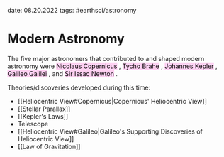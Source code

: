 date: 08.20.2022
tags: #earthsci/astronomy 
# Modern Astronomy
The five major astronomers that contributed to and shaped modern astronomy were <mark style="background: #FFB8EBA6;">Nicolaus Copernicus</mark> , <mark style="background: #FFB8EBA6;">Tycho Brahe</mark> , <mark style="background: #FFB8EBA6;">Johannes Kepler</mark> , <mark style="background: #FFB8EBA6;">Galileo Galilei</mark> , and <mark style="background: #FFB8EBA6;">Sir Issac Newton</mark> .

Theories/discoveries developed during this time:
- [[Heliocentric View#Copernicus|Copernicus' Heliocentric View]]
- [[Stellar Parallax]]
- [[Kepler's Laws]]
- Telescope
- [[Heliocentric View#Galileo|Galileo's Supporting Discoveries of Heliocentric View]]
- [[Law of Gravitation]]